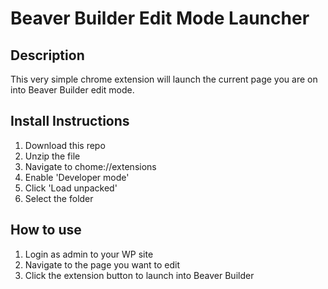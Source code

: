 # Beaver Builder Edit Mode Launcher

## Description
This very simple chrome extension will launch the current page you are on into Beaver Builder edit mode.

## Install Instructions
1. Download this repo
2. Unzip the file
3. Navigate to chome://extensions
4. Enable 'Developer mode'
5. Click 'Load unpacked'
6. Select the folder

## How to use
1. Login as admin to your WP site
2. Navigate to the page you want to edit
3. Click the extension button to launch into Beaver Builder
